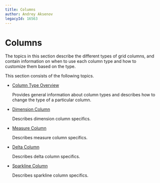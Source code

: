 ```yaml
---
title: Columns
author: Andrey Aksenov
legacyId: 16563
---
```

# Columns
The topics in this section describe the different types of grid columns, and contain information on when to use each column type and how to customize them based on the type.

This section consists of the following topics.
* [Column Type Overview](columns/column-type-overview.md)
	
	Provides general information about column types and describes how to change the type of a particular column.
* [Dimension Column](columns/dimension-column.md)
	
	Describes dimension column specifics.
* [Measure Column](columns/measure-column.md)
	
	Describes measure column specifics.
* [Delta Column](columns/delta-column.md)
	
	Describes delta column specifics.
* [Sparkline Column](columns/sparkline-column.md)
	
	Describes sparkline column specifics.